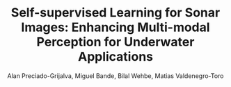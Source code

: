 ---
paperId: 14
author: Alan Preciado-Grijalva, Miguel Bande, Bilal Wehbe, Matias Valdenegro-Toro
publicationauthor: Preciado-Grijalva, A. et al.
title: "Self-supervised Learning for Sonar Images: Enhancing Multi-modal Perception for Underwater Applications"
pdf: 
poster: Alan_Preciado_Poster.pdf
alt: --
type: Poster
topic: Self-Supervised Learning
subtopic: Multimodal Learning
link: https://research.latinxinai.org/papers/iccv/2022/pdf/Alan_Preciado_Poster.pdf
conference: iccv
year: 2022
tags: iccv-2022
location: Vancouver, Canada
---
